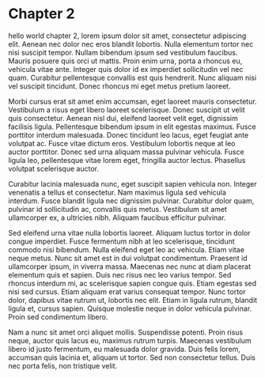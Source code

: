 # Chapter 2

hello world chapter 2, lorem ipsum dolor sit amet, consectetur adipiscing elit. Aenean nec dolor nec eros blandit lobortis. Nulla elementum tortor nec nisi suscipit tempor. Nullam bibendum ipsum sed vestibulum faucibus. Mauris posuere quis orci ut mattis. Proin enim urna, porta a rhoncus eu, vehicula vitae ante. Integer quis dolor id ex imperdiet sollicitudin vel nec quam. Curabitur pellentesque convallis est quis hendrerit. Nunc aliquam nisi vel suscipit tincidunt. Donec rhoncus mi eget metus pretium laoreet.

Morbi cursus erat sit amet enim accumsan, eget laoreet mauris consectetur. Vestibulum a risus eget libero laoreet scelerisque. Donec suscipit ut velit quis consectetur. Aenean nisl dui, eleifend laoreet velit eget, dignissim facilisis ligula. Pellentesque bibendum ipsum in elit egestas maximus. Fusce porttitor interdum malesuada. Donec tincidunt leo lacus, eget feugiat ante volutpat ac. Fusce vitae dictum eros. Vestibulum lobortis neque at leo auctor porttitor. Donec sed urna aliquam massa pulvinar vehicula. Fusce ligula leo, pellentesque vitae lorem eget, fringilla auctor lectus. Phasellus volutpat scelerisque auctor.

Curabitur lacinia malesuada nunc, eget suscipit sapien vehicula non. Integer venenatis a tellus et consectetur. Nam maximus ligula sed vehicula interdum. Fusce blandit ligula nec dignissim pulvinar. Curabitur dolor quam, pulvinar id sollicitudin ac, convallis quis metus. Vestibulum sit amet ullamcorper ex, a ultricies nibh. Aliquam faucibus efficitur pulvinar.

Sed eleifend urna vitae nulla lobortis laoreet. Aliquam luctus tortor in dolor congue imperdiet. Fusce fermentum nibh at leo scelerisque, tincidunt commodo nisi bibendum. Nulla eleifend eget leo ac vehicula. Etiam vitae neque metus. Nunc sit amet est in dui volutpat condimentum. Praesent id ullamcorper ipsum, in viverra massa. Maecenas nec nunc at diam placerat elementum quis et sapien. Duis nec risus nec leo varius tempor. Sed rhoncus interdum mi, ac scelerisque sapien congue quis. Etiam egestas sed nisi sed cursus. Etiam aliquam erat varius consequat tempor. Nunc tortor dolor, dapibus vitae rutrum ut, lobortis nec elit. Etiam in ligula rutrum, blandit ligula et, cursus sapien. Quisque molestie neque in dolor vehicula pulvinar. Proin sed condimentum libero.

Nam a nunc sit amet orci aliquet mollis. Suspendisse potenti. Proin risus neque, auctor quis lacus eu, maximus rutrum turpis. Maecenas vestibulum libero id justo fermentum, eu malesuada dolor gravida. Duis felis lorem, accumsan quis lacinia et, aliquam ut tortor. Sed non consectetur tellus. Duis nec porta felis, non tristique velit.

